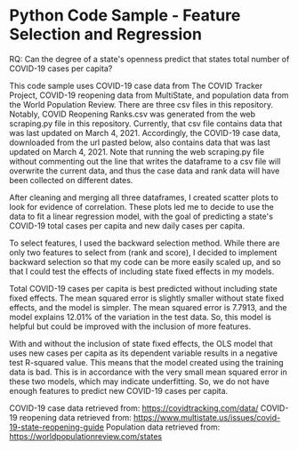 # Python Code Sample - Feature Selection and Regression

RQ: Can the degree of a state's openness predict that states total number of 
COVID-19 cases per capita?

This code sample uses COVID-19 case data from The COVID Tracker Project,
COVID-19 reopening data from MultiState, and population data from the World
Population Review. There are three csv files in this repository.
Notably, COVID Reopening Ranks.csv was generated from the web scraping.py
file in this repository. Currently, that csv file contains data that was last
updated on March 4, 2021. Accordingly, the COVID-19 case data, downloaded from
the url pasted below, also contains data that was last updated on March 4, 2021.
Note that running the web scraping.py file without commenting out the line that
writes the dataframe to a csv file will overwrite the current data, and thus 
the case data and rank data will have been collected on different dates. 

After cleaning and merging all three dataframes, I created scatter plots to
look for evidence of correlation. These plots led me to decide to use the data
to fit a linear regression model, with the goal of predicting a state's COVID-19
total cases per capita and new daily cases per capita.

To select features, I used the backward selection method. While there are only
two features to select from (rank and score), I decided to implement backward
selection so that my code can be more easily scaled up, and so that I could 
test the effects of including state fixed effects in my models.

Total COVID-19 cases per capita is best predicted without including state fixed
effects. The mean squared error is slightly smaller without state fixed effects,
and the model is simpler. The mean squared error is 7.7913, and the model explains
12.01% of the variation in the test data. So, this model is helpful but could be
improved with the inclusion of more features.

With and without the inclusion of state fixed effects, the OLS model that uses
new cases per capita as its dependent variable results in a negative test R-squared
value. This means that the model created using the training data is bad. 
This is in accordance with the very small mean squared error in these two models, 
which may indicate underfitting. So, we do not have enough features to predict 
new COVID-19 cases per capita. 

COVID-19 case data retrieved from: https://covidtracking.com/data/
COVID-19 reopening data retrieved from: https://www.multistate.us/issues/covid-19-state-reopening-guide
Population data retrieved from: https://worldpopulationreview.com/states